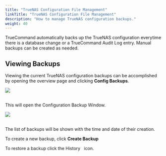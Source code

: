 ```yaml
---
title: "TrueNAS Configuration File Management"
linkTitle: "TrueNAS Configuration File Management"
description: "How to manage TrueNAS configuration backups."
weight: 40
---
```


TrueCommand automatically backs up the TrueNAS configuration everytime there is a database change or a TrueCommand Audit Log entry. 
Manual backups can be created as needed. 

## Viewing Backups

Viewing the current TrueNAS configuration backups can be accomplished by opening the overview page and clicking **Config Backups**. 

<img src="/images/TC1.3-AlertSystem.png">
<br><br>

This will open the Configuration Backup Window.

<img src="/images/TN-ConfigManagement.png">
<br><br>

The list of backups will be shown with the time and date of their creation.  

To create a new backup, click **Create Backup**

To restore a backup click the History <i class="fas fa-history" aria-hidden="true" title="history"></i>&nbsp; icon.

